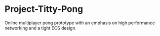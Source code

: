 # Project-Titty-Pong

Online multiplayer pong prototype with an emphasis on high performance networking and a tight ECS design.
